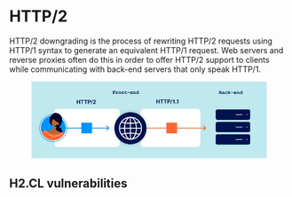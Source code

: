 # HTTP/2

HTTP/2 downgrading is the process of rewriting HTTP/2 requests using HTTP/1 syntax to generate an equivalent HTTP/1 request. Web servers and reverse proxies often do this in order to offer HTTP/2 support to clients while communicating with back-end servers that only speak HTTP/1.

<figure><img src="../../../.gitbook/assets/image (20).png" alt=""><figcaption></figcaption></figure>

## H2.CL vulnerabilities <a href="#h2-cl-vulnerabilities" id="h2-cl-vulnerabilities"></a>


